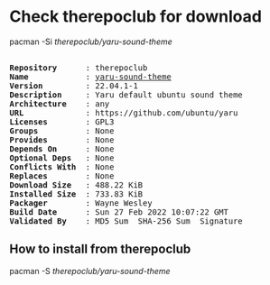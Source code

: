 # Check therepoclub for download

pacman -Si *therepoclub/yaru-sound-theme*

<div class="highlight"><pre class="highlight"><text>
<b>Repository</b>      : therepoclub
<b>Name</b>            : <a href="../../x86_64/yaru-sound-theme-22.04.1-1-any.pkg.tar.zst">yaru-sound-theme</a>
<b>Version</b>         : 22.04.1-1
<b>Description</b>     : Yaru default ubuntu sound theme
<b>Architecture</b>    : any
<b>URL</b>             : https://github.com/ubuntu/yaru
<b>Licenses</b>        : GPL3
<b>Groups</b>          : None
<b>Provides</b>        : None
<b>Depends On</b>      : None
<b>Optional Deps</b>   : None
<b>Conflicts With</b>  : None
<b>Replaces</b>        : None
<b>Download Size</b>   : 488.22 KiB
<b>Installed Size</b>  : 733.83 KiB
<b>Packager</b>        : Wayne Wesley <wayne6324@gmail.com>
<b>Build Date</b>      : Sun 27 Feb 2022 10:07:22 GMT
<b>Validated By</b>    : MD5 Sum  SHA-256 Sum  Signature
</text></pre></div>

## How to install from therepoclub

pacman -S *therepoclub/yaru-sound-theme*

